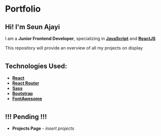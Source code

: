 # Portfolio
## Hi! I'm **Seun Ajayi**

I am a **Junior Frontend Developer**, specializing in [**JavaScript**](https://developer.mozilla.org/en-US/docs/Web/JavaScript) and [**ReactJS**](https://reactjs.org)

This repository will provide an overview of all my projects on display 

# 

## Technologies Used:
- [**React**](https://reactjs.org)
- [**React Router**](https://reactrouter.com)
- [**Sass**](https://sass-lang.com) 
- [**Bootstrap**](https://getbootstrap.com) 
- [**FontAwesome**](https://fontawesome.com) 

#

## !!! Pending !!!
- **Projects Page** - *insert projects*